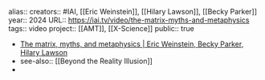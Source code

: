 alias::
creators:: #IAI, [[Eric Weinstein]], [[Hilary Lawson]], [[Becky Parker]] 
year:: 2024
URL:: https://iai.tv/video/the-matrix-myths-and-metaphysics
tags:: video
project:: [[AMT]], [[X-Science]] 
public:: true

- [The matrix, myths, and metaphysics | Eric Weinstein, Becky Parker, Hilary Lawson](https://iai.tv/video/the-matrix-myths-and-metaphysics)
- see-also:: [[Beyond the Reality Illusion]]
-